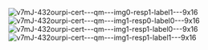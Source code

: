 ![v7mJ-432ourpi-cert---qm---img0-resp1-label1---9x16](https://user-images.githubusercontent.com/8133349/189541216-3ad47a23-dca5-45c8-a541-bb0e531f5368.png)
![v7mJ-432ourpi-cert---qm---img1-resp0-label0---9x16](https://user-images.githubusercontent.com/8133349/189541219-0659f735-a325-4e42-af0e-51cdfc668441.png)
![v7mJ-432ourpi-cert---qm---img1-resp1-label0---9x16](https://user-images.githubusercontent.com/8133349/189541220-b4cbf16b-5554-49b3-bfd8-56df17d3744f.png)
![v7mJ-432ourpi-cert---qm---img1-resp1-label1---9x16](https://user-images.githubusercontent.com/8133349/189541221-6fdf4d67-827d-4ea6-80a5-3138deef996a.png)
